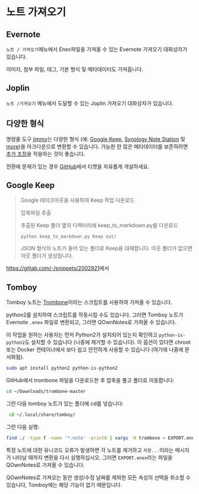 # 노트 가져오기

## Evernote

`노트 / 가져오기`메뉴에서 *Enex*파일을 가져올 수 있는 Evernote 가져오기 대화상자가 있습니다.

이미지, 첨부 파일, 태그, 기본 형식 및 메타데이터도 가져옵니다.

## Joplin

`노트 /가져오기` 메뉴에서 도달할 수 있는 Joplin 가져오기 대화상자가 있습니다.

## 다양한 형식

명령줄 도구 [jimmy](https://github.com/marph91/jimmy)는 다양한 형식 (예: [Google Keep](https://marph91.github.io/jimmy/formats/google_keep/), [Synology Note Station](https://marph91.github.io/jimmy/formats/synology_note_station/) 및 [more](https://marph91.github.io/jimmy/))을 마크다운으로 변환할 수 있습니다. 가능한 한 많은 메타데이터를 보존하려면 [추가 조정](https://marph91.github.io/jimmy/import_instructions/#qownnotes)을 적용하는 것이 좋습니다.

전환에 문제가 있는 경우 [GitHub](https://github.com/marph91/jimmy/issues)에서 티켓을 자유롭게 개설하세요.

## Google Keep

> Google 테이크아웃을 사용하여 Keep 작업 다운로드
>
> 압축파일 추출
>
> 추출된 Keep 폴더 옆의 디렉터리에 keep_to_markdown.py를 다운로드
>
>     python keep_to_markdown.py Keep out/
>
> JSON 형식의 노트가 들어 있는 폴더로 Keep을 대체합니다. 아웃 폴더가 없으면 아웃 폴더가 생성됩니다.

<https://gitlab.com/-/snippets/2002921>에서

## Tomboy

Tomboy 노트는 [Trombone](https://github.com/samba/trombone)이라는 스크립트를 사용하여 가져올 수 있습니다.

python2를 설치하여 스크립트를 작동시킬 수도 있습니다. 그러면 Tomboy 노트가 Evernote `.enex` 파일로 변환되고, 그러면 QOwnNotes로 가져올 수 있습니다.

이 작업을 원하는 사용자는 먼저 Python2가 설치되어 있는지 확인하고 `python-is-python2`도 설치할 수 있습니다 (나중에 제거할 수 있습니다). 이 옵션이 있다면 chroot 또는 Docker 컨테이너에서 보다 쉽고 안전하게 사용할 수 있습니다 (여기에 나중에 문서화됨).

```bash
sudo apt install python2 python-is-python2
```

GitHub에서 trombone 파일을 다운로드한 후 압축을 풀고 폴더로 이동합니다:

```bash
cd ~/Downloads/trombone-master
```

그런 다음 tomboy 노트가 있는 폴더에 cd를 넣습니다:

```bash
 cd ~/.local/share/tomboy/
```

그런 다음 실행:

```bash
find ./ -type f -name '*.note' -print0 | xargs -0 trombone > EXPORT.enex
```

특정 노트에 대한 유니코드 오류가 발생하면 각 노트를 제거하고 `저장...`이라는 메시지가 나타날 때까지 변환을 다시 실행하십시오. 그러면 `EXPORT.enex`라는 파일을 QOwnNotes로 가져올 수 있습니다.

QOwnNotes로 가져오는 동안 생성/수정 날짜를 제외한 모든 속성의 선택을 취소할 수 있습니다, Tomboy에는 해당 기능이 없기 때문입니다.
